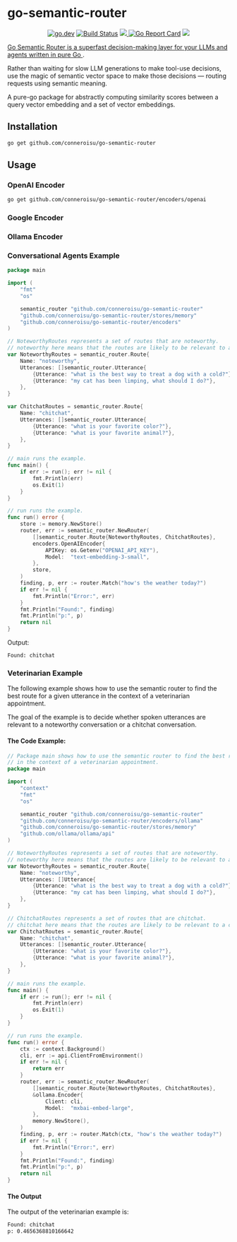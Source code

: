 # go-semantic-router

<p align="center">
    <a href="https://pkg.go.dev/github.com/conneroisu/go-semantic-router?tab=doc"><img src="https://img.shields.io/badge/go.dev-reference-007d9c?logo=go&logoColor=white" alt="go.dev"></a>
    <a href="https://github.com/conneroisu/go-semantic-router/actions/workflows/test.yaml"><img src="https://github.com/conneroisu/go-semantic-router/actions/workflows/test.yaml/badge.svg" alt="Build Status"></a>
    <a href="https://codecov.io/gh/conneroisu/go-semantic-router" > <img src="https://codecov.io/gh/conneroisu/go-semantic-router/graph/badge.svg?token=JAGYI2V82D"/> </a>
    <a href="https://goreportcard.com/report/github.com/conneroisu/go-semantic-router"><img src="https://goreportcard.com/badge/github.com/conneroisu/go-semantic-router" alt="Go Report Card"></a>
    <a href="https://www.phorm.ai/query?projectId=fd665f24-5c41-42ed-907b-f322457a562d"><img src="https://img.shields.io/badge/Phorm-Ask_AI-%23F2777A.svg?&logo=data:image/svg+xml;base64,PHN2ZyB3aWR0aD0iNSIgaGVpZ2h0PSI0IiBmaWxsPSJub25lIiB4bWxucz0iaHR0cDovL3d3dy53My5vcmcvMjAwMC9zdmciPgogIDxwYXRoIGQ9Ik00LjQzIDEuODgyYTEuNDQgMS40NCAwIDAgMS0uMDk4LjQyNmMtLjA1LjEyMy0uMTE1LjIzLS4xOTI"
</p>

Go Semantic Router is a superfast decision-making layer for your LLMs and agents written in pure [ Go ](https://go.dev/).

Rather than waiting for slow LLM generations to make tool-use decisions, use the magic of semantic vector space to make those decisions — routing requests using semantic meaning.

A pure-go package for abstractly computing similarity scores between a query vector embedding and a set of vector embeddings.

## Installation

```bash
go get github.com/conneroisu/go-semantic-router
```

## Usage

### OpenAI Encoder

```bash
go get github.com/conneroisu/go-semantic-router/encoders/openai
```

### Google Encoder


### Ollama Encoder


### Conversational Agents Example

```go
package main

import (
	"fmt"
	"os"

	semantic_router "github.com/conneroisu/go-semantic-router"
	"github.com/conneroisu/go-semantic-router/stores/memory"
	"github.com/conneroisu/go-semantic-router/encoders"
)

// NoteworthyRoutes represents a set of routes that are noteworthy.
// noteworthy here means that the routes are likely to be relevant to a noteworthy conversation in a veterinarian appointment.
var NoteworthyRoutes = semantic_router.Route{
	Name: "noteworthy",
	Utterances: []semantic_router.Utterance{
		{Utterance: "what is the best way to treat a dog with a cold?"},
		{Utterance: "my cat has been limping, what should I do?"},
	},
}

var ChitchatRoutes = semantic_router.Route{
	Name: "chitchat",
	Utterances: []semantic_router.Utterance{
		{Utterance: "what is your favorite color?"},
		{Utterance: "what is your favorite animal?"},
	},
}

// main runs the example.
func main() {
	if err := run(); err != nil {
		fmt.Println(err)
		os.Exit(1)
	}
}

// run runs the example.
func run() error {
	store := memory.NewStore()
	router, err := semantic_router.NewRouter(
		[]semantic_router.Route{NoteworthyRoutes, ChitchatRoutes},
		encoders.OpenAIEncoder{
			APIKey: os.Getenv("OPENAI_API_KEY"),
			Model:  "text-embedding-3-small",
		},
		store,
	)
	finding, p, err := router.Match("how's the weather today?")
	if err != nil {
		fmt.Println("Error:", err)
	}
	fmt.Println("Found:", finding)
	fmt.Println("p:", p)
	return nil
}
```

Output:

```
Found: chitchat
```

### Veterinarian Example

The following example shows how to use the semantic router to find the best route for a given utterance in the context of a veterinarian appointment.

The goal of the example is to decide whether spoken utterances are relevant to a noteworthy conversation or a chitchat conversation.


#### The Code Example:
```go
// Package main shows how to use the semantic router to find the best route for a given utterance
// in the context of a veterinarian appointment.
package main

import (
	"context"
	"fmt"
	"os"

	semantic_router "github.com/conneroisu/go-semantic-router"
	"github.com/conneroisu/go-semantic-router/encoders/ollama"
	"github.com/conneroisu/go-semantic-router/stores/memory"
	"github.com/ollama/ollama/api"
)

// NoteworthyRoutes represents a set of routes that are noteworthy.
// noteworthy here means that the routes are likely to be relevant to a noteworthy conversation in a veterinarian appointment.
var NoteworthyRoutes = semantic_router.Route{
	Name: "noteworthy",
	Utterances: []Utterance{
		{Utterance: "what is the best way to treat a dog with a cold?"},
		{Utterance: "my cat has been limping, what should I do?"},
	},
}

// ChitchatRoutes represents a set of routes that are chitchat.
// chitchat here means that the routes are likely to be relevant to a chitchat conversation in a veterinarian appointment.
var ChitchatRoutes = semantic_router.Route{
	Name: "chitchat",
	Utterances: []semantic_router.Utterance{
		{Utterance: "what is your favorite color?"},
		{Utterance: "what is your favorite animal?"},
	},
}

// main runs the example.
func main() {
	if err := run(); err != nil {
		fmt.Println(err)
		os.Exit(1)
	}
}

// run runs the example.
func run() error {
	ctx := context.Background()
	cli, err := api.ClientFromEnvironment()
	if err != nil {
		return err
	}
	router, err := semantic_router.NewRouter(
		[]semantic_router.Route{NoteworthyRoutes, ChitchatRoutes},
		&ollama.Encoder{
			Client: cli,
			Model:  "mxbai-embed-large",
		},
		memory.NewStore(),
	)
	finding, p, err := router.Match(ctx, "how's the weather today?")
	if err != nil {
		fmt.Println("Error:", err)
	}
	fmt.Println("Found:", finding)
	fmt.Println("p:", p)
	return nil
}
```

#### The Output

The output of the veterinarian example is:
```bash
Found: chitchat
p: 0.4656368810166642
```
